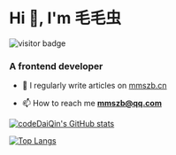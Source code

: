 <h1 >Hi 👋, I'm 毛毛虫 </h1>

![visitor badge](https://visitor-badge.laobi.icu/badge?page_id=codeDaiQin.visitor-badge)

<h3 >A frontend developer</h3>

- 📝 I regularly write articles on [mmszb.cn](https://www.mmszb.cn)

- 📫 How to reach me **mmszb@qq.com**


[![codeDaiQin's GitHub stats](https://github-readme-stats.vercel.app/api?username=codeDaiQin)](https://github.com/codeDaiQin)

[![Top Langs](https://github-readme-stats.vercel.app/api/top-langs/?username=codeDaiQin&layout=compact)](https://github.com/codeDaiQin)
